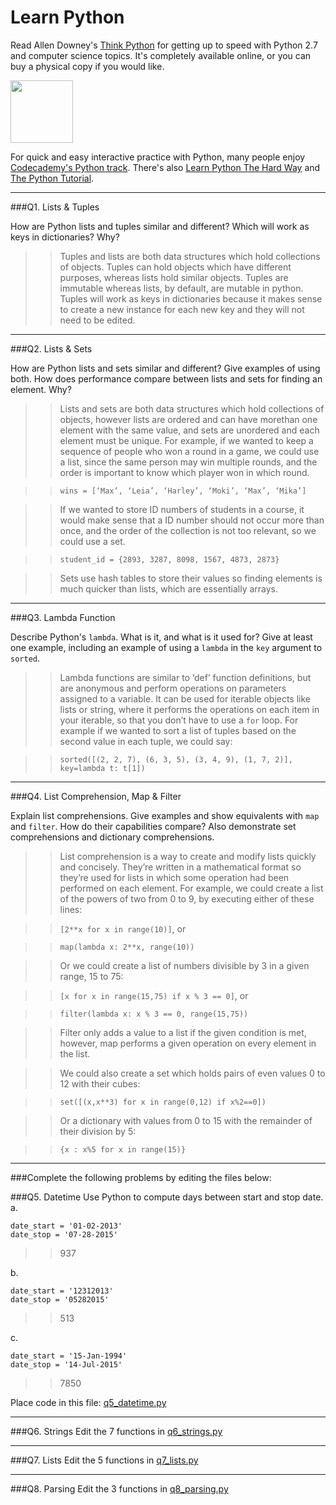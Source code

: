 # Learn Python

Read Allen Downey's [Think Python](http://www.greenteapress.com/thinkpython/) for getting up to speed with Python 2.7 and computer science topics. It's completely available online, or you can buy a physical copy if you would like.

<a href="http://www.greenteapress.com/thinkpython/"><img src="img/think_python.png" style="width: 100px;" target="_blank"></a>

For quick and easy interactive practice with Python, many people enjoy [Codecademy's Python track](http://www.codecademy.com/en/tracks/python). There's also [Learn Python The Hard Way](http://learnpythonthehardway.org/book/) and [The Python Tutorial](https://docs.python.org/2/tutorial/).

---

###Q1. Lists &amp; Tuples

How are Python lists and tuples similar and different? Which will work as keys in dictionaries? Why?

>> Tuples and lists are both data structures which hold collections of objects. Tuples can hold objects which have different purposes, whereas lists hold similar objects. Tuples are immutable whereas lists, by default, are mutable in python. Tuples will work as keys in dictionaries because it makes sense to create a new instance for each new key and they will not need to be edited.

---

###Q2. Lists &amp; Sets

How are Python lists and sets similar and different? Give examples of using both. How does performance compare between lists and sets for finding an element. Why?

>> Lists and sets are both data structures which hold collections of objects, however lists are ordered and can have morethan one element with the same value, and sets are unordered and each element must be unique. 
For example, if we wanted to keep a sequence of people who won a round in a game, we could use a list, since the same person may win multiple rounds, and the order is important to know which player won in which round.

>> `wins = [‘Max’, ‘Leia’, ‘Harley’, ‘Moki’, ‘Max’, ‘Mika’]`

>> If we wanted to store ID numbers of students in a course, it would make sense that a ID number should not occur more than once, and the order of the collection is not too relevant, so we could use a set.

>> `student_id = {2893, 3287, 8098, 1567, 4873, 2873}`

>> Sets use hash tables to store their values so finding elements is much quicker than lists, which are essentially arrays.

---

###Q3. Lambda Function

Describe Python's `lambda`. What is it, and what is it used for? Give at least one example, including an example of using a `lambda` in the `key` argument to `sorted`.

>> Lambda functions are similar to ‘def’ function definitions, but are anonymous and perform operations on parameters assigned to a variable. It can be used for iterable objects like lists or string, where it performs the operations on each item in your iterable, so that you don’t have to use a `for` loop. For example if we wanted to sort a list of tuples based on the second value in each tuple, we could say:
 
>> `sorted([(2, 2, 7), (6, 3, 5), (3, 4, 9), (1, 7, 2)], key=lambda t: t[1])`

---

###Q4. List Comprehension, Map &amp; Filter

Explain list comprehensions. Give examples and show equivalents with `map` and `filter`. How do their capabilities compare? Also demonstrate set comprehensions and dictionary comprehensions.

>> List comprehension is a way to create and modify lists quickly and concisely. They’re written in a mathematical format so they’re used for lists in which some operation had been performed on each element. For example, we could create a list of the powers of two from 0 to 9, by executing either of these lines:

>> `[2**x for x in range(10)]`, or

>> `map(lambda x: 2**x, range(10))`

>> Or we could create a list of numbers divisible by 3 in a given range, 15 to 75:

>> `[x for x in range(15,75) if x % 3 == 0]`, or

>> `filter(lambda x: x % 3 == 0, range(15,75))`

>> Filter only adds a value to a list if the given condition is met, however, map performs a given operation on every element in the list. 

>> We could also create a set which holds pairs of even values 0 to 12 with their cubes:

>> `set([(x,x**3) for x in range(0,12) if x%2==0])`

>> Or a dictionary with values from 0 to 15 with the remainder of their division by 5:

>> `{x : x%5 for x in range(15)}`

---

###Complete the following problems by editing the files below:

###Q5. Datetime
Use Python to compute days between start and stop date.   
a.  

```
date_start = '01-02-2013'    
date_stop = '07-28-2015'
```

>> 937

b.  
```
date_start = '12312013'  
date_stop = '05282015'  
```

>> 513

c.  
```
date_start = '15-Jan-1994'      
date_stop = '14-Jul-2015'  
```

>> 7850

Place code in this file: [q5_datetime.py](python/q5_datetime.py)

---

###Q6. Strings
Edit the 7 functions in [q6_strings.py](python/q6_strings.py)

---

###Q7. Lists
Edit the 5 functions in [q7_lists.py](python/q7_lists.py)

---

###Q8. Parsing
Edit the 3 functions in [q8_parsing.py](python/q8_parsing.py)





